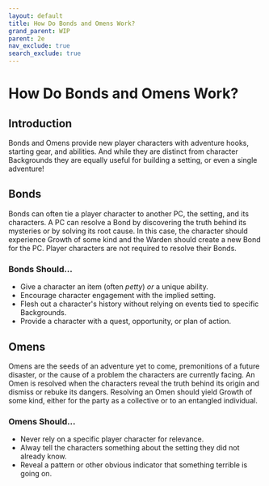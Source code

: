 ```yaml
---
layout: default
title: How Do Bonds and Omens Work?
grand_parent: WIP
parent: 2e
nav_exclude: true
search_exclude: true
---
```


# How Do Bonds and Omens Work?

## Introduction

Bonds and Omens provide new player characters with adventure hooks, starting gear, and abilities. And while they are distinct from character Backgrounds they are equally useful for building a setting, or even a single adventure!

## Bonds

Bonds can often tie a player character to another PC, the setting, and its characters. A PC can resolve a Bond by discovering the truth behind its mysteries or by solving its root cause. In this case, the character should experience Growth of some kind and the Warden should create a new Bond for the PC. Player characters are not required to resolve their Bonds. 

### Bonds Should...

- Give a character an item (often _petty_) _or_ a unique ability.
- Encourage character engagement with the implied setting.
- Flesh out a character's history without relying on events tied to specific Backgrounds. 
- Provide a character with a quest, opportunity, or plan of action. 

## Omens

Omens are the seeds of an adventure yet to come, premonitions of a future disaster, or the cause of a problem the characters are currently facing. An Omen is resolved when the characters reveal the truth behind its origin and dismiss or rebuke its dangers. Resolving an Omen should yield Growth of some kind, either for the party as a collective or to an entangled individual.  

### Omens Should...

- Never rely on a specific player character for relevance.
- Alway tell the characters something about the setting they did not already know.
- Reveal a pattern or other obvious indicator that something terrible is going on. 